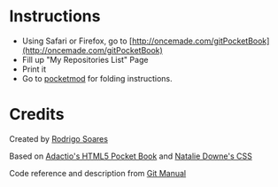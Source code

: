 Instructions
============
* Using Safari or Firefox, go to [http://oncemade.com/gitPocketBook](http://oncemade.com/gitPocketBook)
* Fill up "My Repositories List" Page
* Print it
* Go to [pocketmod](http://www.pocketmod.com/) for folding instructions.

Credits
=======
Created by [Rodrigo Soares](http://oncemade.com)

Based on [Adactio's HTML5 Pocket Book](http://adactio.com/journal/1605/) and [Natalie Downe's CSS](http://natbat.net/2009/May/21/pocketbooks/)

Code reference and description from [Git Manual](http://www.kernel.org/pub/software/scm/git/docs/)

